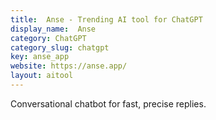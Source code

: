 ```yaml
---
title:  Anse - Trending AI tool for ChatGPT
display_name:  Anse
category: ChatGPT
category_slug: chatgpt
key: anse_app
website: https://anse.app/
layout: aitool
---
```


Conversational chatbot for fast, precise replies.
